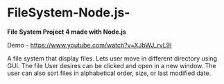 # FileSystem-Node.js-

**File System Project 4 made with Node.js**

Demo - https://www.youtube.com/watch?v=XJbWJ_rvL9I

A file system that display files. Lets user move in different directory using GUI. 
The file User desires can be clicked and open in a new window.
The user can also sort files in alphabetical order, size, or last modified date.
